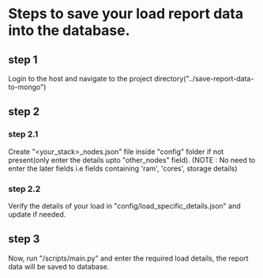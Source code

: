 # Steps to save your load report data into the database.

## step 1 
Login to the host and navigate to the project directory("../save-report-data-to-mongo") 

## step 2

### step 2.1
Create "<your_stack>_nodes.json" file inside "config" folder if not present(only enter the details upto "other_nodes" field).
(NOTE : No need to enter the later fields i.e fields containing 'ram', 'cores', storage details)

### step 2.2
Verify the details of your load in "config/load_specific_details.json" and update if needed.

## step 3
Now, run "/scripts/main.py" and enter the required load details, the report data will be saved to database.